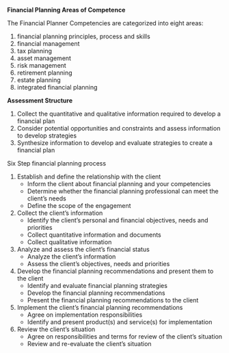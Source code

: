 
**Financial Planning Areas of Competence**

The Financial Planner Competencies are categorized into eight areas:
1. financial planning principles, process and skills
2. financial management
3. tax planning
4. asset management
5. risk management
6. retirement planning
7. estate planning
8. integrated financial planning

**Assessment Structure**
1. Collect the quantitative and qualitative information required to develop a financial plan
2. Consider potential opportunities and constraints and assess information to develop strategies
3. Synthesize information to develop and evaluate strategies to create a financial plan

Six Step financial planning process
1. Establish and define the relationship with the client
	- Inform the client about financial planning and your competencies
	- Determine whether the financial planning professional can meet the client’s needs
	- Define the scope of the engagement
2. Collect the client’s information
	- Identify the client’s personal and financial objectives, needs and priorities
	- Collect quantitative information and documents
	- Collect qualitative information
3. Analyze and assess the client’s financial status
	- Analyze the client’s information
	- Assess the client’s objectives, needs and priorities
4. Develop the financial planning recommendations and present them to the client
	- Identify and evaluate financial planning strategies
	- Develop the financial planning recommendations
	- Present the financial planning recommendations to the client
5. Implement the client’s financial planning recommendations
	- Agree on implementation responsibilities
	- Identify and present product(s) and service(s) for implementation
6. Review the client’s situation
	- Agree on responsibilities and terms for review of the client’s situation
	- Review and re-evaluate the client’s situation
